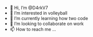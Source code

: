 - 👋 Hi, I’m @D4rkV7
- 👀 I’m interested in volleyball
- 🌱 I’m currently learning how two code
- 💞️ I’m looking to collaborate on work
- 📫 How to reach me ...

<!---
D4rkV7/D4rkV7 is a ✨ special ✨ repository because its `README.md` (this file) appears on your GitHub profile.
You can click the Preview link to take a look at your changes.
--->
